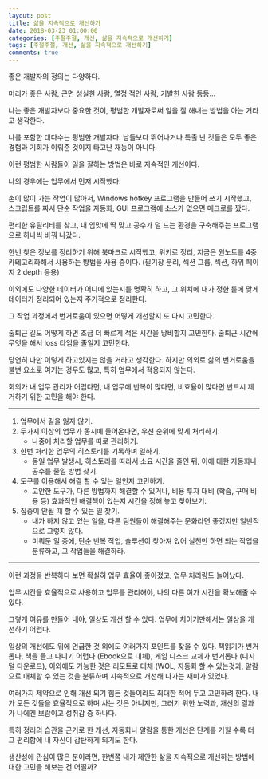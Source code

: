 ```yaml
---
layout: post
title: 삶을 지속적으로 개선하기
date: 2018-03-23 01:00:00
categories: [주절주절, 개선, 삶을 지속적으로 개선하기]
tags: [주절주절, 개선, 삶을 지속적으로 개선하기]
comments: true
---
```


좋은 개발자의 정의는 다양하다.

머리가 좋은 사람, 근면 성실한 사람, 열정 적인 사람, 기발한 사람 등등…

나는 좋은 개발자보다 중요한 것이, 평범한 개발자로써 일을 잘 해내는 방법을 아는 거라고 생각한다.

나를 포함한 대다수는 평범한 개발자다. 남들보다 뛰어나거나 특출 난 것들은 모두 좋은 경험과 기회가 이뤄준 것이지 타고난 재능이 아니다.

이런 평범한 사람들이 일을 잘하는 방법은 바로 지속적인 개선이다.

나의 경우에는 업무에서 먼저 시작했다.

손이 많이 가는 작업이 많아서, Windows hotkey 프로그램을 만들어 쓰기 시작했고, 스크립트를 짜서 단순 작업을 자동화, GUI 프로그램에 소스가 없으면 매크로를 짰다.

편리한 유틸리티를 찾고, 내 입맛에 딱 맞고 공수가 덜 드는 환경을 구축해주는 프로그램으로 하나씩 바꿔 나갔다.

한번 찾은 정보를 정리하기 위해 북마크로 시작했고, 위키로 정리, 지금은 원노트를 4중 카테고리화해서 사용하는 방법을 사용 중이다. (필기장 분리, 섹션 그룹, 섹션, 하위 페이지 2 depth 응용)

이외에도 다양한 데이터가 어디에 있는지를 명확히 하고, 그 위치에 내가 정한 룰에 맞게 데이터가 정리되어 있는지 주기적으로 정리한다. 

그 작업 과정에서 번거로움이 있으면 어떻게 개선할지 또 다시 고민한다.

출퇴근 길도 어떻게 하면 조금 더 빠르게 적은 시간을 낭비할지 고민한다.
출퇴근 시간에 무엇을 해서 loss 타임을 줄일지 고민한다.

당연히 나만 이렇게 하고있지는 않을 거라고 생각한다.
하지만 의외로 삶의 번거로움을 불변 요소로 여기는 경우도 많고, 특히 업무에서 적용되지 않는다.

회의가 내 업무 관리가 어렵다면, 내 업무에 반복이 많다면, 비효율이 많다면 반드시 제거하기 위한 고민을 해야 한다.

---

1. 업무에서 길을 잃지 않기.
2. 두가지 이상의 업무가 동시에 들어온다면, 우선 순위에 맞게 처리하기.
	- 나중에 처리할 업무를 따로 관리하기.
3. 한번 처리한 업무의 히스토리를 기록하며 일하기.
	- 동일 업무 발생시, 히스토리를 따라서 소요 시간을 줄인 뒤, 이에 대한 자동화나 공수를 줄일 방법 찾기.
4. 도구를 이용해서 해결 할 수 있는 일인지 고민하기.
	- 고안한 도구가, 다른 방법까지 해결할 수 있거나, 비용 투자 대비 (학습, 구매 비용 등) 효과적인 해결책이 있는지 시간을 정해 놓고 찾아보기.
5. 집중이 안될 때 할 수 있는 일 찾기.
	- 내가 하지 않고 있는 일을, 다른 팀원들이 해결해주는 문화라면 좋겠지만 일반적으로 그렇지 않다.
	- 미뤄둔 일 중에, 단순 반복 작업, 솔루션이 찾아져 있어 실천만 하면 되는 작업을 분류하고, 그 작업들을 해결하라.

---

이런 과정을 반복하다 보면 확실히 업무 효율이 좋아졌고, 업무 처리량도 늘어났다.

업무 시간을 효율적으로 사용하고 업무를 관리해야, 나의 다른 여가 시간을 확보해줄 수 있다.

그렇게 여유를 만들어 내야, 일상도 개선 할 수 있다. 업무에 치이기만해서는 일상을 개선하기 어렵다.

일상의 개선에도 위에 언급한 것 외에도 여러가지 포인트를 찾을 수 있다. 책읽기가 번거롭다, 책을 들고 다니기 어렵다 (Ebook으로 대체), 게임 디스크 교체가 번거롭다 (디지털 다운로드), 이외에도 가능한 것은 리모트로 대체 (WOL, 자동화 할 수 있는것과, 알람으로 대체할 수 있는 것을 분류하며 지속적으로 개선해 나가는 재미가 있었다.

여러가지 제약으로 인해 개선 되기 힘든 것들이라도 최대한 적어 두고 고민하려 한다.
내가 모든 것들을 효율적으로 하며 사는 것은 아니지만, 그러기 위한 노력과, 개선의 결과가 나에겐 보람이고 성취감 중 하나다.

특히 정리의 습관을 근거로 한 개선, 자동화나 알람을 통한 개선은 단계를 거칠 수록 더 그 편리함에 내 자신이 감탄하게 되기도 한다.

생산성에 관심이 많은 분이라면, 한번쯤 내가 제안한 삶을 지속적으로 개선하는 방법에 대한 고민을 해보는 건 어떨까?
